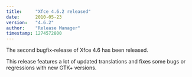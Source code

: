 ```yaml
---
title:     "Xfce 4.6.2 released"
date:      2010-05-23
version:   "4.6.2"
author:    "Release Manager"
timestamp: 1274572800
---
```


The second bugfix-release of Xfce 4.6 has been released.

This release features a lot of updated translations and fixes some bugs or regressions with new GTK+ versions.
